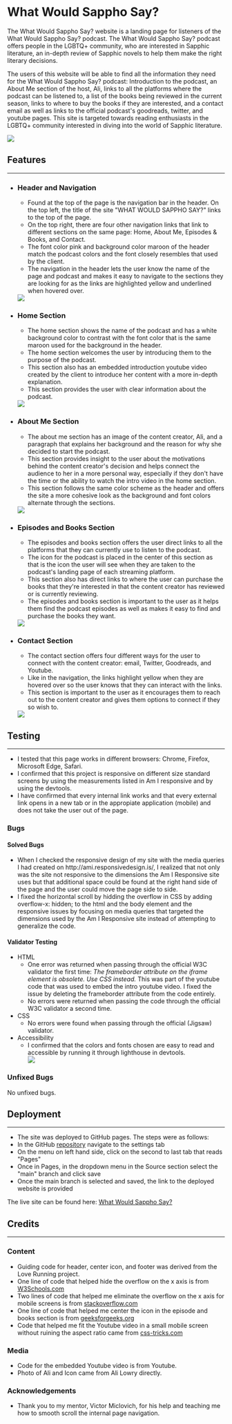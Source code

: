 <h1>What Would Sappho Say?</h1>

The What Would Sappho Say? website is a landing page for listeners of the What Would Sappho Say? podcast. The What Would Sappho Say? podcast offers people in the LGBTQ+ community, who are interested in Sapphic literature, an in-depth review of Sapphic novels to help them make the right literary decisions.

The users of this website will be able to find all the information they need for the What Would Sappho Say? podcast: Introduction to the podcast, an About Me section of the host, Ali, links to all the platforms where the podcast can be listened to, a list of the books being reviewed in the current season, links to where to buy the books if they are interested, and a contact email as well as links to the official podcast's goodreads, twitter, and youtube pages. This site is targeted towards reading enthusiasts in the LGBTQ+ community interested in diving into the world of Sapphic literature.

<img src= "./assets/images/amiresponsivewwss.PNG">

<h2>Features</h2>
<hr>

<ul>
    <li>
    <h3>Header and Navigation</h3>
    <ul>
    <li>Found at the top of the page is the navigation bar in the header. On the top left, the title of the site "WHAT WOULD SAPPHO SAY?" links to the top of the page.</li>
    <li>On the top right, there are four other navigation links that link to different sections on the same page: Home, About Me, Episodes & Books, and Contact.</li>
    <li>The font color pink and background color maroon of the header match the podcast colors and the font closely resembles that used by the client.</li>
    <li>The navigation in the header lets the user know the name of the page and podcast and makes it easy to navigate to the sections they are looking for as the links are highlighted yellow and underlined when hovered over.</li>
    </ul>
    <img src= "./assets/images/navandheader.PNG">
    <li>
    <h3>Home Section</h3>
    <ul>
    <li>The home section shows the name of the podcast and has a white background color to contrast with the font color that is the same maroon used for the background in the header.</li>
    <li>The home section welcomes the user by introducing them to the purpose of the podcast.</li>
    <li>This section also has an embedded introduction youtube video created by the client to introduce her content with a more in-depth explanation.</li>
    <li>This section provides the user with clear information about the podcast.</li>
    </ul>
    <img src= "./assets/images/welcome.PNG">
    </li>
    <li>
    <h3>About Me Section</h3>
    <ul>
    <li>The about me section has an image of the content creator, Ali, and a paragraph that explains her background and the reason for why she decided to start the podcast.</li>
    <li>This section provides insight to the user about the motivations behind the content creator's decision and helps connect the audience to her in a more personal way, especially if they don't have the time or the ability to watch the intro video in the home section.</li>
    <li>This section follows the same color scheme as the header and offers the site a more cohesive look as the background and font colors alternate through the sections.</li>
    </ul>
    <img src= "./assets/images/aboutme.PNG">
    </li>
    <li>
    <h3>Episodes and Books Section</h3>
    <ul>
    <li>The episodes and books section offers the user direct links to all the platforms that they can currently use to listen to the podcast.</li>
    <li>The icon for the podcast is placed in the center of this section as that is the icon the user will see when they are taken to the podcast's landing page of each streaming platform.</li>
    <li>This section also has direct links to where the user can purchase the books that they're interested in that the content creator has reviewed or is currently reviewing.</li>
    <li>The episodes and books section is important to the user as it helps them find the podcast episodes as well as makes it easy to find and purchase the books they want.</li>
    </ul>
    <img src= "./assets/images/episodesandbooks.PNG">
    </li>
    <li>
    <h3>Contact Section</h3>
    <ul>
    <li>The contact section offers four different ways for the user to connect with the content creator: email, Twitter, Goodreads, and Youtube.</li>
    <li>Like in the navigation, the links highlight yellow when they are hovered over so the user knows that they can interact with the links.</li>
    <li>This section is important to the user as it encourages them to reach out to the content creator and gives them options to connect if they so wish to.</li>
    </ul>
    <img src= "./assets/images/contactfooter.PNG">
    </li>
    </li>
</ul>
<h2>Testing</h2>
<hr>
<ul>
<li>I tested that this page works in different browsers: Chrome, Firefox, Microsoft Edge, Safari.</li>
<li>I confirmed that this project is responsive on different size standard screens by using the measurements listed in Am I responsive and by using the devtools.</li>
<li>I have confirmed that every internal link works and that every external link opens in a new tab or in the appropiate application (mobile) and does not take the user out of the page.</li>
</ul>

<h3>Bugs</h3>

<h4>Solved Bugs</h4>
<ul>
<li>When I checked the responsive design of my site with the media queries I had created on http://ami.responsivedesign.is/, I realized that not only was the site not responsive to the dimensions the Am I Responsive site uses but that additional space could be found at the right hand side of the page and the user could move the page side to side.</li>
<li>I fixed the horizontal scroll by hidding the overflow in CSS by adding overflow-x: hidden; to the html and the body element and the responsive issues by focusing on media queries that targeted the dimensions used by the Am I Responsive site instead of attempting to generalize the code.</li>
</ul>

<h4>Validator Testing</h4>
<ul>
<li>HTML
    <ul>
    <li>One error was returned when passing through the official W3C validator the first time: <em>The frameborder attribute on the iframe element is obsolete. Use CSS instead.</em> This was part of the youtube code that was used to embed the intro youtube video. I fixed the issue by deleting the frameborder attribute from the code entirely.</li>
    <li>No errors were returned when passing the code through the official W3C validator a second time.</li>
    </ul>
</li>
<li>CSS
<ul>
    <li>No errors were found when passing through the official (Jigsaw) validator.</li>
    </ul>
</li>
<li>Accessibility
<ul>
    <li>I confirmed that the colors and fonts chosen are easy to read and accessible by running it through lighthouse in devtools.</li>
    <img src= "./assets/images/lighthouse.PNG">
</ul>
</li>
</ul>
<h3>Unfixed Bugs</h3>
<p>No unfixed bugs.</p>

<h2>Deployment</h2>
<hr>
<ul>
<li>The site was deployed to GitHub pages. The steps were as follows:
    <li>In the GitHub <a href= "https://github.com/LinaGarcia24/what-would-sappho-say-podcast">repository</a> navigate to the settings tab</li>
    <li>On the menu on left hand side, click on the second to last tab that reads "Pages"</li>
    <li>Once in Pages, in the dropdown menu in the Source section select the "main" branch and click save</li>
    <li>Once the main branch is selected and saved, the link to the deployed website is provided</li>
</li>
</ul>
<p>The live site can be found here: <a href= "https://linagarcia24.github.io/what-would-sappho-say-podcast">What Would Sappho Say?</a></p>

<h2>Credits</h2>
<hr>

<h3>Content</h3>
<ul>
    <li>Guiding code for header, center icon, and footer was derived from the Love Running project.</li>
    <li>One line of code that helped hide the overflow on the x axis is from <a href= "https://www.w3schools.com/howto/howto_css_hide_scrollbars.asp">W3Schools.com</a></li>
    <li>Two lines of code that helped me eliminate the overflow on the x axis for mobile screens is from <a href= "https://stackoverflow.com/questions/15879710/disabling-horizontal-scroll-on-an-iphone-website">stackoverflow.com</a></li>
    <li>One line of code that helped me center the icon in the episode and books section is from <a href= "https://www.geeksforgeeks.org/how-to-float-three-div-side-by-side-using-css/">geeksforgeeks.org</a></li>
    <li>Code that helped me fit the Youtube video in a small mobile screen without ruining the aspect ratio came from <a href= "https://css-tricks.com/fluid-width-video/">css-tricks.com</a></li>
</ul>

<h3>Media</h3>
<ul>
    <li>Code for the embedded Youtube video is from Youtube.</li>
    <li>Photo of Ali and Icon came from Ali Lowry directly.</li>
</ul>

<h3>Acknowledgements</h3>
<ul>
    <li>Thank you to my mentor, Victor Miclovich, for his help and teaching me how to smooth scroll the internal page navigation.</li>
</ul>

